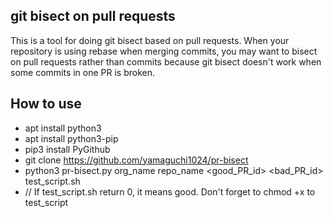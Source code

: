 ## git bisect on pull requests
This is a tool for doing git bisect based on pull requests. When your repository is using rebase when merging commits, you may want to bisect on pull requests rather than commits because git bisect doesn't work when some commits in one PR is broken.

## How to use
- apt install python3
- apt install python3-pip
- pip3 install PyGithub    
- git clone https://github.com/yamaguchi1024/pr-bisect
- python3 pr-bisect.py org_name repo_name <good_PR_id> <bad_PR_id> test_script.sh
- // If test_script.sh return 0, it means good. Don't forget to chmod +x to test_script
